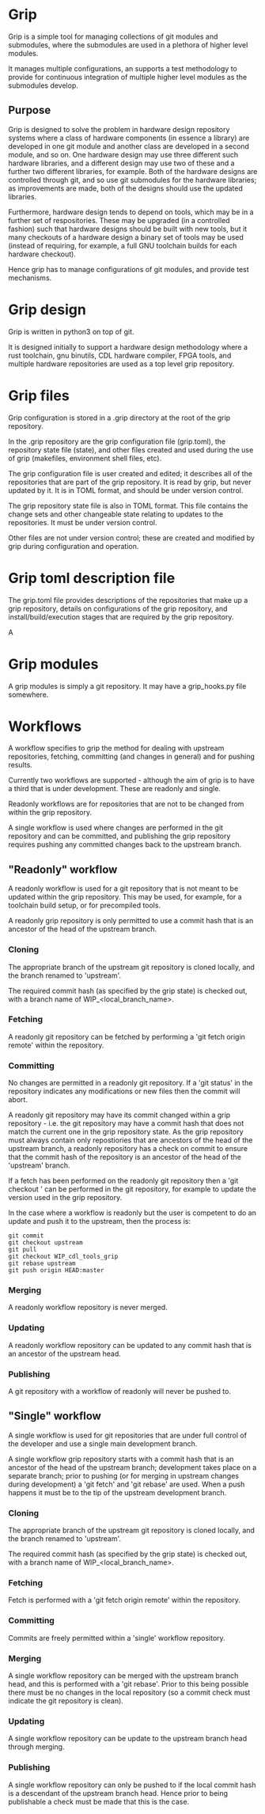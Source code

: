 # Grip

Grip is a simple tool for managing collections of git modules and submodules,
where the submodules are used in a plethora of higher level modules.

It manages multiple configurations, an supports a test methodology to
provide for continuous integration of multiple higher level modules as
the submodules develop.

## Purpose

Grip is designed to solve the problem in hardware design repository
systems where a class of hardware components (in essence a library)
are developed in one git module and another class are developed in a
second module, and so on. One hardware design may use three different
such hardware libraries, and a different design may use two of these
and a further two different libraries, for example. Both of the
hardware designs are controlled through git, and so use git submodules
for the hardware libraries; as improvements are made, both of the
designs should use the updated libraries.

Furthermore, hardware design tends to depend on tools, which may be in
a further set of respositories. These may be upgraded (in a controlled
fashion) such that hardware designs should be built with new tools,
but it many checkouts of a hardware design a binary set of tools may
be used (instead of requiring, for example, a full GNU toolchain
builds for each hardware checkout).

Hence grip has to manage configurations of git modules, and provide
test mechanisms.

# Grip design

Grip is written in python3 on top of git.

It is designed initially to support a hardware design methodology
where a rust toolchain, gnu binutils, CDL hardware compiler, FPGA
tools, and multiple hardware repositories are used as a top level grip
repository.

# Grip files

Grip configuration is stored in a .grip directory at the root of the
grip repository.

In the .grip repository are the grip configuration file (grip.toml),
the repository state file (state), and other files created and used
during the use of grip (makefiles, environment shell files, etc).

The grip configuration file is user created and edited; it describes
all of the repositories that are part of the grip repository. It is
read by grip, but never updated by it. It is in TOML format, and
should be under version control.

The grip repository state file is also in TOML format. This file
contains the change sets and other changeable state relating to
updates to the repositories. It must be under version control.

Other files are not under version control; these are created and
modified by grip during configuration and operation.

# Grip toml description file

The grip.toml file provides descriptions of the repositories that make
up a grip repository, details on configurations of the grip
repository, and install/build/execution stages that are required by
the grip repository.

A

# Grip modules

A grip modules is simply a git repository. It may have a grip_hooks.py
file somewhere.



# Workflows

A workflow specifies to grip the method for dealing with upstream
repositories, fetching, committing (and changes in general) and for
pushing results.

Currently two workflows are supported - although the aim of grip is to
have a third that is under development. These are readonly and single.

Readonly workflows are for repositories that are not to be changed
from within the grip repository.

A single workflow is used where changes are performed in the git
repository and can be committed, and publishing the grip repository
requires pushing any committed changes back to the upstream branch. 

## "Readonly" workflow

A readonly workflow is used for a git repository that is not meant to
be updated within the grip repository. This may be used, for example,
for a toolchain build setup, or for precompiled tools.

A readonly grip repository is only permitted to
use a commit hash that is an ancestor of
the head of the upstream branch.

### Cloning

The appropriate branch of the upstream git repository is cloned
locally, and the branch renamed to 'upstream'.

The required commit hash (as specified by the grip state) is checked
out, with a branch name of WIP_<local_branch_name>.

### Fetching

A readonly git repository can be fetched by performing a 'git fetch
origin remote'
within the repository.

### Committing

No changes are permitted in a readonly git repository. If a 'git
status' in the repository indicates any modifications or new files
then the commit will abort.

A readonly git repository may have its commit changed within a grip
repository - i.e. the git repository may have a commit hash that does
not match the current one in the grip repository state. As the grip
repository must always contain only repostiories that are ancestors of
the head of the upstream branch, a readonly repository has a check on commit
to ensure that the commit hash of the repository is an ancestor of the
head of the 'upstream' branch.

If a fetch has been performed on the readonly git repository then a
'git checkout <commit hash>' can be performed in the git repository,
for example to update the version used in the grip repository.

In the case where a workflow is readonly but the user is competent to
do an update and push it to the upstream, then the process is:

```
git commit
git checkout upstream
git pull
git checkout WIP_cdl_tools_grip
git rebase upstream
git push origin HEAD:master
```

### Merging

A readonly workflow repository is never merged.

### Updating

A readonly workflow repository can be updated to any commit hash that
is an ancestor of the upstream head.

### Publishing

A git repository with a workflow of readonly will never be pushed to.

## "Single" workflow

A single workflow is used for git repositories that are under full
control of the developer and use a single main development branch.

A single workflow grip repository starts with a commit hash that is an ancestor of
the head of the upstream branch; development takes place on a separate
branch; prior to pushing (or for merging in upstream changes during
development) a 'git fetch' and 'git rebase' are used. When a push
happens it must be to the tip of the upstream development branch.

### Cloning

The appropriate branch of the upstream git repository is cloned
locally, and the branch renamed to 'upstream'.

The required commit hash (as specified by the grip state) is checked
out, with a branch name of WIP_<local_branch_name>.

### Fetching

Fetch is performed with a 'git fetch
origin remote'
within the repository.

### Committing

Commits are freely permitted within a 'single' workflow repository.

### Merging

A single workflow repository can be merged with the upstream branch
head, and this is performed with a 'git rebase'. Prior to this being
possible there must be no changes in the local repository (so a commit
check must indicate the git repository is clean).

### Updating

A single workflow repository can be update to the upstream branch
head through merging.

### Publishing

A single workflow repository can only be pushed to if the local commit
hash is a descendant of the upstream branch head. Hence prior to being
publishable a check must be made that this is the case.

